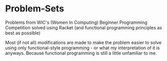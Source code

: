 # Problem-Sets

Problems from WIC's (Women In Computing) Beginner Programming Competition solved using Racket (and functional programming principles as best as possible)

Most (if not all) modifications are made to make the problem easier to solve using only functional-style programming - or what my interpretation of it is anyways. Because functional programming is still a little unfamiliar to me.
